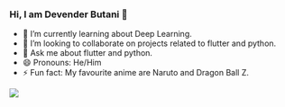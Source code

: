 ### Hi, I am Devender Butani 👋

- 🌱 I’m currently learning about Deep Learning.
- 👯 I’m looking to collaborate on projects related to flutter and python.
- 💬 Ask me about flutter and python.
- 😄 Pronouns: He/Him
- ⚡ Fun fact: My favourite anime are Naruto and Dragon Ball Z.

<img src = "https://github-readme-stats.vercel.app/api?username=devenderbutani21&&show_icons=true&title_color=ffffff&icon_color=e0b0ff&text_color=FF8C00&bg_color=151515">
